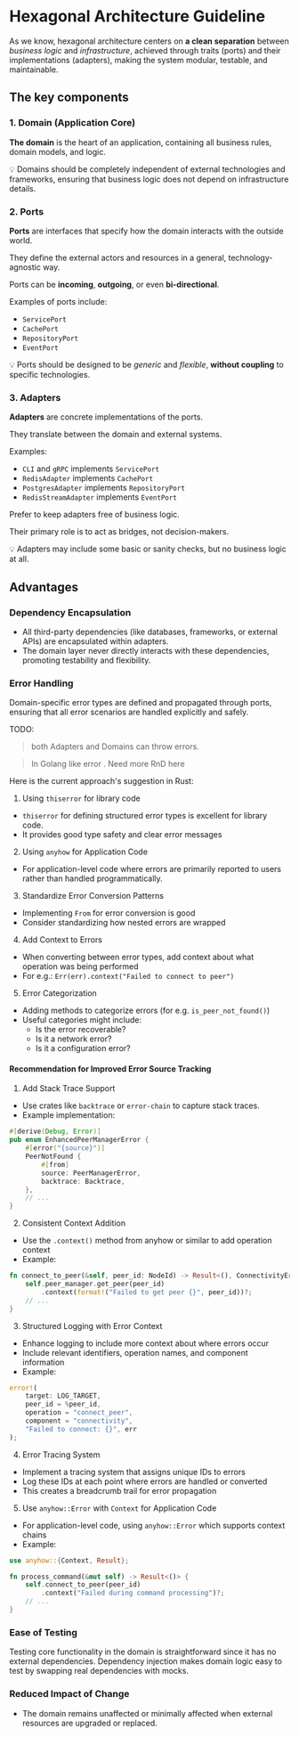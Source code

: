 # Hexagonal Architecture Guideline

As we know, hexagonal architecture centers on **a clean separation** between _business logic_ and _infrastructure_, achieved through traits (ports) and their implementations (adapters), making the system modular, testable, and maintainable.

## The key components

### **1. Domain (Application Core)**

**The domain** is the heart of an application, containing all business rules, domain models, and logic.

💡 Domains should be completely independent of external technologies and frameworks, ensuring that business logic does not depend on infrastructure details.

### **2. Ports**

**Ports** are interfaces that specify how the domain interacts with the outside world.

They define the external actors and resources in a general, technology-agnostic way.  

Ports can be **incoming**, **outgoing**, or even **bi-directional**.

Examples of ports include:

* `ServicePort`
* `CachePort`
* `RepositoryPort`
* `EventPort`

💡 Ports should be designed to be _generic_ and _flexible_, **without coupling** to specific technologies.

### **3. Adapters**

**Adapters** are concrete implementations of the ports.

They translate between the domain and external systems.

Examples:

* `CLI` and `gRPC` implements `ServicePort`
* `RedisAdapter` implements `CachePort`
* `PostgresAdapter` implements `RepositoryPort`
* `RedisStreamAdapter` implements `EventPort`

Prefer to keep adapters free of business logic.

Their primary role is to act as bridges, not decision-makers.

💡 Adapters may include some basic or sanity checks, but no business logic at all.

## Advantages

### Dependency Encapsulation

* All third-party dependencies (like databases, frameworks, or external APIs) are encapsulated within adapters.
* The domain layer never directly interacts with these dependencies, promoting testability and flexibility.

### Error Handling

Domain-specific error types are defined and propagated through ports, ensuring that all error scenarios are handled explicitly and safely.

TODO:
> both Adapters and Domains can throw errors.

> In Golang like error . Need more RnD here

Here is the current approach's suggestion in Rust:

1. Using `thiserror` for library code

* `thiserror` for defining structured error types is excellent for library code.
* It provides good type safety and clear error messages

2. Using `anyhow` for Application Code

* For application-level code where errors are primarily reported to users rather than handled programmatically.

3. Standardize Error Conversion Patterns

* Implementing `From` for error conversion is good
* Consider standardizing how nested errors are wrapped

4. Add Context to Errors

* When converting between error types, add context about what operation was being performed
* For e.g.: `Err(err).context("Failed to connect to peer")`

5. Error Categorization

* Adding methods to categorize errors (for e.g. `is_peer_not_found()`)
* Useful categories might include:
  * Is the error recoverable?
  * Is it a network error?
  * Is it a configuration error?

#### Recommendation for Improved Error Source Tracking

1. Add Stack Trace Support

* Use crates like `backtrace` or `error-chain` to capture stack traces.
* Example implementation:

```rust
#[derive(Debug, Error)]
pub enum EnhancedPeerManagerError {
    #[error("{source}")]
    PeerNotFound {
        #[from]
        source: PeerManagerError,
        backtrace: Backtrace,
    },
    // ...
}
```

2. Consistent Context Addition

* Use the `.context()` method from anyhow or similar to add operation context
* Example:

```rust
fn connect_to_peer(&self, peer_id: NodeId) -> Result<(), ConnectivityError> {
    self.peer_manager.get_peer(peer_id)
        .context(format!("Failed to get peer {}", peer_id))?;
    // ...
}
```

3. Structured Logging with Error Context

* Enhance logging to include more context about where errors occur
* Include relevant identifiers, operation names, and component information
* Example:

```rust
error!(
    target: LOG_TARGET,
    peer_id = %peer_id,
    operation = "connect_peer",
    component = "connectivity",
    "Failed to connect: {}", err
);
```


4. Error Tracing System

* Implement a tracing system that assigns unique IDs to errors
* Log these IDs at each point where errors are handled or converted
* This creates a breadcrumb trail for error propagation

5. Use `anyhow::Error` with `Context` for Application Code

* For application-level code, using `anyhow::Error` which supports context chains
* Example:

```rust
use anyhow::{Context, Result};

fn process_command(&mut self) -> Result<()> {
    self.connect_to_peer(peer_id)
        .context("Failed during command processing")?;
    // ...
}
```

### Ease of Testing

Testing core functionality in the domain is straightforward since it has no external dependencies.
Dependency injection makes domain logic easy to test by swapping real dependencies with mocks.

### Reduced Impact of Change

* The domain remains unaffected or minimally affected when external resources are upgraded or replaced.
